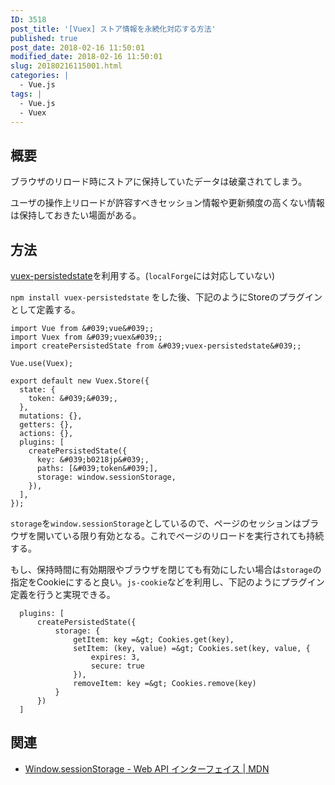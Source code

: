 ```yaml
---
ID: 3518
post_title: '[Vuex] ストア情報を永続化対応する方法'
published: true
post_date: 2018-02-16 11:50:01
modified_date: 2018-02-16 11:50:01
slug: 20180216115001.html
categories: |
  - Vue.js
tags: |
  - Vue.js
  - Vuex
---
```

## 概要
ブラウザのリロード時にストアに保持していたデータは破棄されてしまう。

ユーザの操作上リロードが許容すべきセッション情報や更新頻度の高くない情報は保持しておきたい場面がある。

<!--more-->

## 方法
[vuex-persistedstate](https://www.npmjs.com/package/vuex-persistedstate)を利用する。(`localForge`には対応していない)

`npm install vuex-persistedstate` をした後、下記のようにStoreのプラグインとして定義する。

```language-js
import Vue from &#039;vue&#039;;
import Vuex from &#039;vuex&#039;;
import createPersistedState from &#039;vuex-persistedstate&#039;;

Vue.use(Vuex);

export default new Vuex.Store({
  state: {
    token: &#039;&#039;,
  },
  mutations: {},
  getters: {},
  actions: {},
  plugins: [
    createPersistedState({
      key: &#039;b0218jp&#039;,
      paths: [&#039;token&#039;],
      storage: window.sessionStorage,
    }),
  ],
});
```

`storage`を`window.sessionStorage`としているので、ページのセッションはブラウザを開いている限り有効となる。これでページのリロードを実行されても持続する。

もし、保持時間に有効期限やブラウザを閉じても有効にしたい場合は`storage`の指定をCookieにすると良い。`js-cookie`などを利用し、下記のようにプラグイン定義を行うと実現できる。

```language-js
  plugins: [
      createPersistedState({
          storage: {
              getItem: key =&gt; Cookies.get(key),
              setItem: (key, value) =&gt; Cookies.set(key, value, {
                  expires: 3,
                  secure: true
              }),
              removeItem: key =&gt; Cookies.remove(key)
          }
      })
  ]
```

## 関連
- [Window.sessionStorage - Web API インターフェイス | MDN](https://developer.mozilla.org/ja/docs/Web/API/Window/sessionStorage)